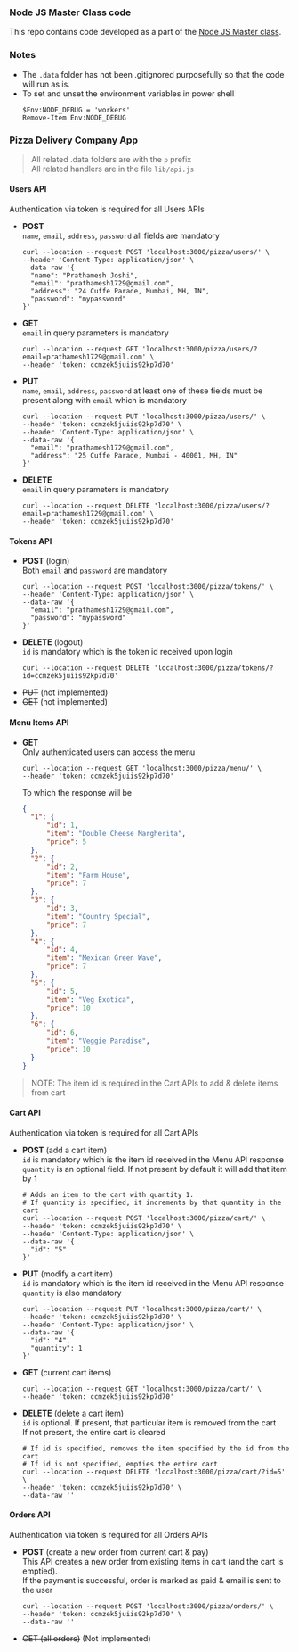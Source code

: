 ### Node JS Master Class code

This repo contains code developed as a part of the [Node JS Master class](https://pirple.thinkific.com/courses/take/the-nodejs-master-class/lessons/3810868-logging-to-files).


### Notes

- The `.data` folder has not been .gitignored purposefully so that the code will run as is.
- To set and unset the environment variables in power shell   
  ```shell
  $Env:NODE_DEBUG = 'workers'
  Remove-Item Env:NODE_DEBUG
  ```


### Pizza Delivery Company App

> All related .data folders are with the `p` prefix   
> All related handlers are in the file `lib/api.js`

#### Users API

Authentication via token is required for all Users APIs

- **POST**   
  `name`, `email`, `address`, `password` all fields are mandatory
  ```shell
  curl --location --request POST 'localhost:3000/pizza/users/' \
  --header 'Content-Type: application/json' \
  --data-raw '{
  	"name": "Prathamesh Joshi",
  	"email": "prathamesh1729@gmail.com",
  	"address": "24 Cuffe Parade, Mumbai, MH, IN",
  	"password": "mypassword"
  }'
  ```
- **GET**   
  `email` in query parameters is mandatory
  ```shell
  curl --location --request GET 'localhost:3000/pizza/users/?email=prathamesh1729@gmail.com' \
  --header 'token: ccmzek5juiis92kp7d70'
  ```
- **PUT**   
  `name`, `email`, `address`, `password` at least one of these fields must be present along with `email` which is mandatory
  ```shell
  curl --location --request PUT 'localhost:3000/pizza/users/' \
  --header 'token: ccmzek5juiis92kp7d70' \
  --header 'Content-Type: application/json' \
  --data-raw '{
  	"email": "prathamesh1729@gmail.com",
  	"address": "25 Cuffe Parade, Mumbai - 40001, MH, IN"
  }'
  ```
- **DELETE**    
  `email` in query parameters is mandatory
  ```shell
  curl --location --request DELETE 'localhost:3000/pizza/users/?email=prathamesh1729@gmail.com' \
  --header 'token: ccmzek5juiis92kp7d70'
  ```

#### Tokens API
- **POST** (login)  
  Both `email` and `password` are mandatory
  ```shell
  curl --location --request POST 'localhost:3000/pizza/tokens/' \
  --header 'Content-Type: application/json' \
  --data-raw '{
  	"email": "prathamesh1729@gmail.com",
  	"password": "mypassword"
  }'
  ```
- **DELETE** (logout)  
  `id` is mandatory which is the token id received upon login
  ```shell
  curl --location --request DELETE 'localhost:3000/pizza/tokens/?id=ccmzek5juiis92kp7d70'
  ```
- ~~PUT~~ (not implemented)
- ~~GET~~ (not implemented)

#### Menu Items API
- **GET**    
  Only authenticated users can access the menu
  ```shell
  curl --location --request GET 'localhost:3000/pizza/menu/' \
  --header 'token: ccmzek5juiis92kp7d70'
  ```  
  To which the response will be
  ```json
  {
    "1": {
        "id": 1,
        "item": "Double Cheese Margherita",
        "price": 5
    },
    "2": {
        "id": 2,
        "item": "Farm House",
        "price": 7
    },
    "3": {
        "id": 3,
        "item": "Country Special",
        "price": 7
    },
    "4": {
        "id": 4,
        "item": "Mexican Green Wave",
        "price": 7
    },
    "5": {
        "id": 5,
        "item": "Veg Exotica",
        "price": 10
    },
    "6": {
        "id": 6,
        "item": "Veggie Paradise",
        "price": 10
    }
  }
  ```

> NOTE: The item id is required in the Cart APIs to add & delete items from cart

#### Cart API

Authentication via token is required for all Cart APIs

- **POST** (add a cart item)     
  `id` is mandatory which is the item id received in the Menu API response   
  `quantity` is an optional field. If not present by default it will add that item by 1
  ```shell
  # Adds an item to the cart with quantity 1.
  # If quantity is specified, it increments by that quantity in the cart
  curl --location --request POST 'localhost:3000/pizza/cart/' \
  --header 'token: ccmzek5juiis92kp7d70' \
  --header 'Content-Type: application/json' \
  --data-raw '{
  	"id": "5"
  }'
  ```     
- **PUT** (modify a cart item)     
  `id` is mandatory which is the item id received in the Menu API response   
  `quantity` is also mandatory
  ```shell
  curl --location --request PUT 'localhost:3000/pizza/cart/' \
  --header 'token: ccmzek5juiis92kp7d70' \
  --header 'Content-Type: application/json' \
  --data-raw '{
  	"id": "4",
  	"quantity": 1
  }'
  ```    
- **GET** (current cart items)   
  ```shell
  curl --location --request GET 'localhost:3000/pizza/cart/' \
  --header 'token: ccmzek5juiis92kp7d70'
  ```
- **DELETE** (delete a cart item)  
  `id` is optional. If present, that particular item is removed from the cart  
  If not present, the entire cart is cleared
  ```shell
  # If id is specified, removes the item specified by the id from the cart
  # If id is not specified, empties the entire cart
  curl --location --request DELETE 'localhost:3000/pizza/cart/?id=5' \
  --header 'token: ccmzek5juiis92kp7d70' \
  --data-raw ''
  ```


#### Orders API

Authentication via token is required for all Orders APIs

- **POST** (create a new order from current cart & pay)  
  This API creates a new order from existing items in cart (and the cart is emptied).  
  If the payment is successful, order is marked as paid & email is sent to the user
  ```shell
  curl --location --request POST 'localhost:3000/pizza/orders/' \
  --header 'token: ccmzek5juiis92kp7d70' \
  --data-raw ''
  ```
- ~~GET (all orders)~~ (Not implemented)
